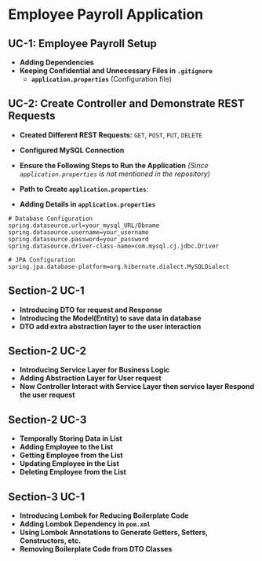 # Employee Payroll Application

## UC-1: Employee Payroll Setup
- **Adding Dependencies**
- **Keeping Confidential and Unnecessary Files in `.gitignore`**
  - **`application.properties`** (Configuration file)

## UC-2: Create Controller and Demonstrate REST Requests
- **Created Different REST Requests:** `GET`, `POST`, `PUT`, `DELETE`
- **Configured MySQL Connection**
- **Ensure the Following Steps to Run the Application** *(Since `application.properties` is not mentioned in the repository)*
- **Path to Create `application.properties`**:  

- **Adding Details in `application.properties`**

```properties
# Database Configuration
spring.datasource.url=your_mysql_URL/Dbname
spring.datasource.username=your_username
spring.datasource.password=your_password
spring.datasource.driver-class-name=com.mysql.cj.jdbc.Driver

# JPA Configuration
spring.jpa.database-platform=org.hibernate.dialect.MySQLDialect  

``` 

## Section-2 UC-1 
- **Introducing DTO for request and Response** 
- **Introducing the Model(Entity) to save data in database** 
- **DTO add  extra abstraction layer to the user interaction**


## Section-2 UC-2 
- **Introducing Service Layer for Business Logic**
- **Adding Abstraction Layer for User request** 
- **Now Controller Interact with Service Layer then service layer Respond the user request** 

## Section-2 UC-3 
- **Temporally Storing Data in List**
- **Adding Employee to the List**
- **Getting Employee from the List**
- **Updating Employee in the List**
- **Deleting Employee from the List** 

## Section-3 UC-1 
- **Introducing Lombok for Reducing Boilerplate Code**
- **Adding Lombok Dependency in `pom.xml`**
- **Using Lombok Annotations to Generate Getters, Setters, Constructors, etc.**
- **Removing Boilerplate Code from DTO Classes**